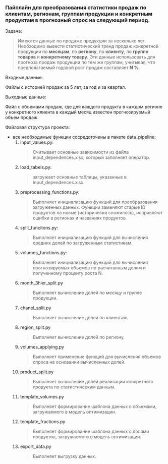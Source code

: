 ### Пайплайн для преобразования статистики продаж по клиентам, регионам, группам продукции и конкретным продуктам в прогнозный спрос на следующий период.

Задача:
>Имеются данные по продаже продукции за несколько лет. Необходимо вывести статистический тренд продаж конкретной продукции по **месяцам**, по **региону**, по **клиенту**, по **группе товаров** и **конкретному товару**.
>Эти данные использовать для прогноза продаж продукции по тем же группам, учитывая, что предполагаемый годовой рост продаж составляет **N %**.
>
Входные данные:

Файлы с историей продаж за 5 лет, за год и за квартал.

Выходные данные: 

Файл с объемами продаж, где для каждого продукта в каждом регионе у конкретного клиента в каждый месяц известен прогнозируемый объем продаж.

Файловая структура проекта:
* все необходимые функции сосредоточены в пакете data_pipeline:
  1. input_values.py:
     >Считывает основные зависимости из файла input_dependences.xlsx, который заполняет оператор.
  2. load_tabels.py:
     >загружает основные таблицы, указанные в input_dependences.xlsx.
  3. preprocessing_functions.py:
     >Выполняет инициализацию функций для преобразования загруженных данных. Функции заменяют старые ID продуктов на новые (исторически сложилось), исправляют ошибки в регионах и названиях продуктов.
  4. split_funcitons.py:
     >Выполняет инициализацию функций для вычисления средних долей по загруженным статистикам.
  5. volumes_functions.py:
     >Выполняет инициализацию функций для вычисления прогнозируемых объемов по расчитанным долям и полученному проценту роста N.
  6. month_3hier_split.py
     >Выполняет вычисление долей по месяцу и группе продукции.
  8. chanel_split.py
     >Выполняет вычисление долей по клиентам.
  10. region_split.py
      >Выполняет вычисление долей по региону.
  12. volumes_applying.py
      >Выполняет применение функций для вычисления объемов спроса на основании вычисленных долей. 
  14. product_split.py
      >Выполняет вычисление долей реализации конкретного продукта по статистическим данным.
  16. template_volumes.py
      >Выполняет формирование шаблона данных с объемами, загружаемого в модель оптимизации.
  18. template_fractions.py
      >Выполняет формирование шаблона данных с долями продуктов, загружаемого в модель оптимизации.
  20. export_data.py
      >Выполняет выгрузку данных.
      
